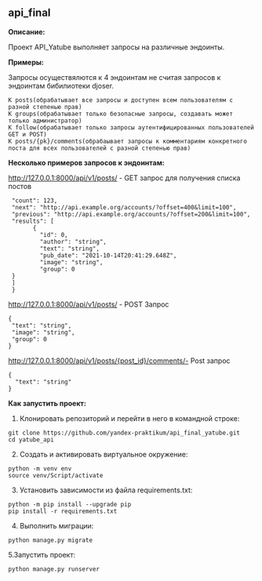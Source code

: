 ## api_final

**Описание:**

Проект API_Yatube выполняет запросы на различные эндоинты. 

**Примеры:**

Запросы осуществялются к 4 эндоинтам не считая запросов к эндоинтам бибилиотеки djoser. 

```
К posts(обрабатывает все запросы и доступен всем пользователям с разной степенью прав)
К groups(обрабатывает только безопасные запросы, создавать может только администратор)
К follow(обрабатывает только запросы аутентифицированных пользователей GET и POST)
К posts/{pk}/comments(обрабаывает запросы к комментариям конкретного поста для всех пользователей с разной степенью прав)
```

**Несколько примеров запросов к эндоинтам:**

http://127.0.0.1:8000/api/v1/posts/ - GET запрос для получения списка постов

```
 "count": 123,
 "next": "http://api.example.org/accounts/?offset=400&limit=100",
 "previous": "http://api.example.org/accounts/?offset=200&limit=100",
 "results": [
       {
         "id": 0,  
         "author": "string",
         "text": "string",
         "pub_date": "2021-10-14T20:41:29.648Z",
         "image": "string",
         "group": 0
 }
 ]
 }
```

http://127.0.0.1:8000/api/v1/posts/ - POST Запрос 
```
{
 "text": "string",
 "image": "string",
 "group": 0
}
```

http://127.0.0.1:8000/api/v1/posts/{post_id}/comments/- Post запрос

```
{
  "text": "string"
}
```
**Как запустить проект:**

1. Клонировать репозиторий и перейти в него в командной строке:
```
git clone https://github.com/yandex-praktikum/api_final_yatube.git
cd yatube_api
```
2. Cоздать и активировать виртуальное окружение:
```
python -m venv env
source venv/Script/activate
```
3. Установить зависимости из файла requirements.txt:
```
python -m pip install --upgrade pip
pip install -r requirements.txt
```
4. Выполнить миграции:
```
python manage.py migrate
```
5.Запустить проект:
```
python manage.py runserver
```
